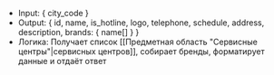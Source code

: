 * Input:
		{
			city_code
		}
* Output:
		{
			id,
			name,
			is_hotline,
			logo,
			telephone,
			schedule,
			address,
			description,
			brands: {
				name[]
			}
		}
* Логика: Получает список [[Предметная область "Сервисные центры"|сервисных центров]], собирает бренды, форматирует данные и отдаёт ответ
